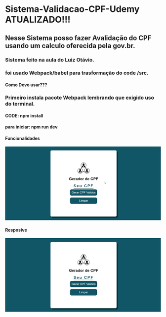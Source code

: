 # Sistema-Validacao-CPF-Udemy ATUALIZADO!!!
## Nesse Sistema posso fazer Avalidação do CPF usando um calculo oferecida pela gov.br.
### Sistema feito na aula do Luiz Otávio.
### foi usado Webpack/babel para trasformação do code /src.

#### Como Devo usar???
### Primeiro instala pacote Webpack lembrando que exigido uso do terminal.

#### CODE: npm install
#### para iniciar: npm run dev

#### Funcionalidades

![funcionalidades](https://github.com/Vavatrewq/Sistema-Validacao-CPF-Udemy/blob/master/src/assets/img/GIF/AnimaçãoFunc1.gif)

#### Resposive

![resposive](https://github.com/Vavatrewq/Sistema-Validacao-CPF-Udemy/blob/master/src/assets/img/GIF/AnimaçãoFunc2.gif)
